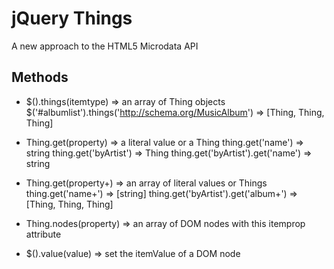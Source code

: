 # jQuery Things

A new approach to the HTML5 Microdata API

## Methods

* $().things(itemtype) => an array of Thing objects
    $('#albumlist').things('http://schema.org/MusicAlbum') => [Thing, Thing, Thing]

* Thing.get(property) => a literal value or a Thing
    thing.get('name') => string
    thing.get('byArtist') => Thing
    thing.get('byArtist').get('name') => string

* Thing.get(property+) => an array of literal values or Things
    thing.get('name+') => [string]
    thing.get('byArtist').get('album+') => [Thing, Thing, Thing]

* Thing.nodes(property) => an array of DOM nodes with this itemprop attribute

* $().value(value) => set the itemValue of a DOM node
